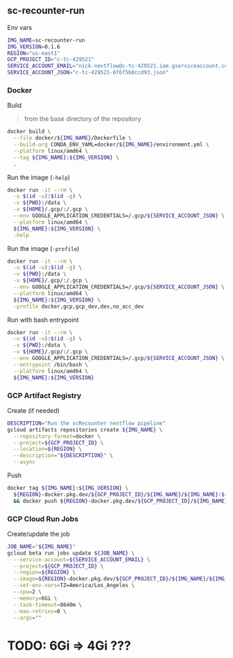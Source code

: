 ## sc-recounter-run

Env vars

```bash
IMG_NAME=sc-recounter-run
IMG_VERSION=0.1.6
REGION="us-east1"
GCP_PROJECT_ID="c-tc-429521"
SERVICE_ACCOUNT_EMAIL="nick-nextflow@c-tc-429521.iam.gserviceaccount.com"
SERVICE_ACCOUNT_JSON="c-tc-429521-6f6f5b8ccd93.json"
```

### Docker

Build

> from the base directory of the repository

```bash
docker build \
  --file docker/${IMG_NAME}/Dockerfile \
  --build-arg CONDA_ENV_YAML=docker/${IMG_NAME}/environment.yml \
  --platform linux/amd64 \
  --tag ${IMG_NAME}:${IMG_VERSION} \
  .
```

Run the image (`-help`)

```bash
docker run -it --rm \
  -u $(id -u):$(id -g) \
  -v ${PWD}:/data \
  -v ${HOME}/.gcp/:/.gcp \
  --env GOOGLE_APPLICATION_CREDENTIALS=/.gcp/${SERVICE_ACCOUNT_JSON} \
  --platform linux/amd64 \
  ${IMG_NAME}:${IMG_VERSION} \
  -help
```

Run the image (`-profile`)

```bash
docker run -it --rm \
  -u $(id -u):$(id -g) \
  -v ${PWD}:/data \
  -v ${HOME}/.gcp/:/.gcp \
  --env GOOGLE_APPLICATION_CREDENTIALS=/.gcp/${SERVICE_ACCOUNT_JSON} \
  --platform linux/amd64 \
  ${IMG_NAME}:${IMG_VERSION} \
  -profile docker,gcp,gcp_dev,dev,no_acc_dev
```

Run with bash entrypoint

```bash
docker run -it --rm \
  -u $(id -u):$(id -g) \
  -v ${PWD}:/data \
  -v ${HOME}/.gcp/:/.gcp \
  --env GOOGLE_APPLICATION_CREDENTIALS=/.gcp/${SERVICE_ACCOUNT_JSON} \
  --entrypoint /bin/bash \
  --platform linux/amd64 \
  ${IMG_NAME}:${IMG_VERSION}
```

### GCP Artifact Registry

Create (if needed)

```bash
DESCRIPTION="Run the scRecounter nextflow pipeline"
gcloud artifacts repositories create ${IMG_NAME} \
  --repository-format=docker \
  --project=${GCP_PROJECT_ID} \
  --location=${REGION} \
  --description="${DESCRIPTION}" \
  --async
```

Push

```bash
docker tag ${IMG_NAME}:${IMG_VERSION} \
  ${REGION}-docker.pkg.dev/${GCP_PROJECT_ID}/${IMG_NAME}/${IMG_NAME}:${IMG_VERSION} \
  && docker push ${REGION}-docker.pkg.dev/${GCP_PROJECT_ID}/${IMG_NAME}/${IMG_NAME}:${IMG_VERSION}
```

### GCP Cloud Run Jobs

Create/update the job

```bash
JOB_NAME="${IMG_NAME}"
gcloud beta run jobs update ${JOB_NAME} \
  --service-account=${SERVICE_ACCOUNT_EMAIL} \
  --project=${GCP_PROJECT_ID} \
  --region=${REGION} \
  --image=${REGION}-docker.pkg.dev/${GCP_PROJECT_ID}/${IMG_NAME}/${IMG_NAME}:${IMG_VERSION} \
  --set-env-vars=TZ=America/Los_Angeles \
  --cpu=2 \
  --memory=6Gi \
  --task-timeout=8640m \
  --max-retries=0 \
  --args=""
```

# TODO: 6Gi => 4Gi ???

